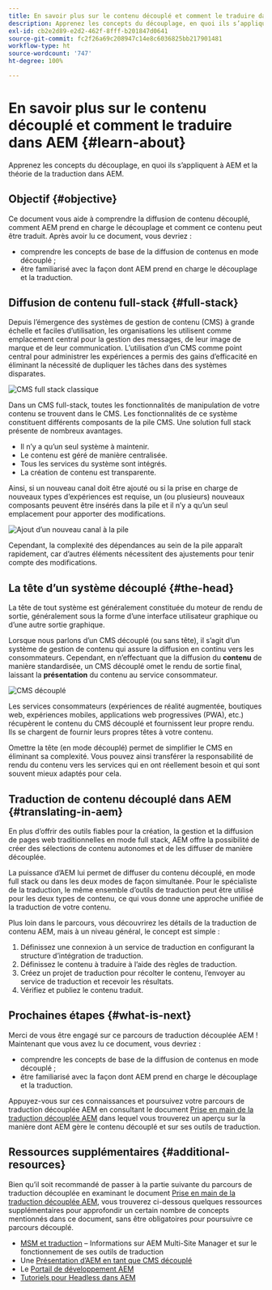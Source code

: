 ```yaml
---
title: En savoir plus sur le contenu découplé et comment le traduire dans AEM
description: Apprenez les concepts du découplage, en quoi ils s’appliquent à AEM et la théorie de la traduction dans AEM.
exl-id: cb2e2d89-e2d2-462f-8fff-b201847d0641
source-git-commit: fc2f26a69c208947c14e8c6036825bb217901481
workflow-type: ht
source-wordcount: '747'
ht-degree: 100%

---
```


# En savoir plus sur le contenu découplé et comment le traduire dans AEM {#learn-about}

Apprenez les concepts du découplage, en quoi ils s’appliquent à AEM et la théorie de la traduction dans AEM.

## Objectif {#objective}

Ce document vous aide à comprendre la diffusion de contenu découplé, comment AEM prend en charge le découplage et comment ce contenu peut être traduit. Après avoir lu ce document, vous devriez :

* comprendre les concepts de base de la diffusion de contenus en mode découplé ;
* être familiarisé avec la façon dont AEM prend en charge le découplage et la traduction.

## Diffusion de contenu full-stack {#full-stack}

Depuis l’émergence des systèmes de gestion de contenu (CMS) à grande échelle et faciles d’utilisation, les organisations les utilisent comme emplacement central pour la gestion des messages, de leur image de marque et de leur communication. L’utilisation d’un CMS comme point central pour administrer les expériences a permis des gains d’efficacité en éliminant la nécessité de dupliquer les tâches dans des systèmes disparates.

![CMS full stack classique](/help/journey-headless/developer/assets/full-stack.png)

Dans un CMS full-stack, toutes les fonctionnalités de manipulation de votre contenu se trouvent dans le CMS. Les fonctionnalités de ce système constituent différents composants de la pile CMS. Une solution full stack présente de nombreux avantages.

* Il n’y a qu’un seul système à maintenir.
* Le contenu est géré de manière centralisée.
* Tous les services du système sont intégrés.
* La création de contenu est transparente.

Ainsi, si un nouveau canal doit être ajouté ou si la prise en charge de nouveaux types d’expériences est requise, un (ou plusieurs) nouveaux composants peuvent être insérés dans la pile et il n’y a qu’un seul emplacement pour apporter des modifications.

![Ajout d’un nouveau canal à la pile](/help/journey-headless/developer/assets/adding-channel.png)

Cependant, la complexité des dépendances au sein de la pile apparaît rapidement, car d’autres éléments nécessitent des ajustements pour tenir compte des modifications.

## La tête d’un système découplé {#the-head}

La tête de tout système est généralement constituée du moteur de rendu de sortie, généralement sous la forme d’une interface utilisateur graphique ou d’une autre sortie graphique.

Lorsque nous parlons d’un CMS découplé (ou sans tête), il s’agit d’un système de gestion de contenu qui assure la diffusion en continu vers les consommateurs. Cependant, en n’effectuant que la diffusion du **contenu** de manière standardisée, un CMS découplé omet le rendu de sortie final, laissant la **présentation** du contenu au service consommateur.

![CMS découplé](/help/journey-headless/developer/assets/headless-cms.png)

Les services consommateurs (expériences de réalité augmentée, boutiques web, expériences mobiles, applications web progressives (PWA), etc.) récupèrent le contenu du CMS découplé et fournissent leur propre rendu. Ils se chargent de fournir leurs propres têtes à votre contenu.

Omettre la tête (en mode découplé) permet de simplifier le CMS en éliminant sa complexité. Vous pouvez ainsi transférer la responsabilité de rendu du contenu vers les services qui en ont réellement besoin et qui sont souvent mieux adaptés pour cela.

## Traduction de contenu découplé dans AEM {#translating-in-aem}

En plus d’offrir des outils fiables pour la création, la gestion et la diffusion de pages web traditionnelles en mode full stack, AEM offre la possibilité de créer des sélections de contenu autonomes et de les diffuser de manière découplée.

La puissance d’AEM lui permet de diffuser du contenu découplé, en mode full stack ou dans les deux modes de façon simultanée. Pour le spécialiste de la traduction, le même ensemble d’outils de traduction peut être utilisé pour les deux types de contenu, ce qui vous donne une approche unifiée de la traduction de votre contenu.

Plus loin dans le parcours, vous découvrirez les détails de la traduction de contenu AEM, mais à un niveau général, le concept est simple :

1. Définissez une connexion à un service de traduction en configurant la structure d’intégration de traduction.
1. Définissez le contenu à traduire à l’aide des règles de traduction.
1. Créez un projet de traduction pour récolter le contenu, l’envoyer au service de traduction et recevoir les résultats.
1. Vérifiez et publiez le contenu traduit.

## Prochaines étapes {#what-is-next}

Merci de vous être engagé sur ce parcours de traduction découplée AEM ! Maintenant que vous avez lu ce document, vous devriez :

* comprendre les concepts de base de la diffusion de contenus en mode découplé ;
* être familiarisé avec la façon dont AEM prend en charge le découplage et la traduction.

Appuyez-vous sur ces connaissances et poursuivez votre parcours de traduction découplée AEM en consultant le document [Prise en main de la traduction découplée AEM](getting-started.md) dans lequel vous trouverez un aperçu sur la manière dont AEM gère le contenu découplé et sur ses outils de traduction.

## Ressources supplémentaires {#additional-resources}

Bien qu’il soit recommandé de passer à la partie suivante du parcours de traduction découplée en examinant le document [Prise en main de la traduction découplée AEM](getting-started.md), vous trouverez ci-dessous quelques ressources supplémentaires pour approfondir un certain nombre de concepts mentionnés dans ce document, sans être obligatoires pour poursuivre ce parcours découplé.

* [MSM et traduction](/help/sites-administering/msm-and-translation.md) – Informations sur AEM Multi-Site Manager et sur le fonctionnement de ses outils de traduction
* Une [Présentation d’AEM en tant que CMS découplé](/help/sites-developing/headless/introduction.md)
* Le [Portail de développement AEM](https://experienceleague.adobe.com/landing/experience-manager/headless/developer.html?lang=fr)
* [Tutoriels pour Headless dans AEM](https://experienceleague.adobe.com/docs/experience-manager-learn/getting-started-with-aem-headless/overview.html?lang=fr)
